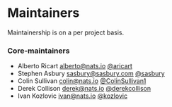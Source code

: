 # Maintainers

Maintainership is on a per project basis.

### Core-maintainers
  - Alberto Ricart <alberto@nats.io> [@aricart](https://github.com/aricart)
  - Stephen Asbury <sasbury@sasbury.com> [@sasbury](https://github.com/sasbury)
  - Colin Sullivan <colin@nats.io> [@ColinSullivan1](https://github.com/ColinSullivan1)
  - Derek Collison <derek@nats.io> [@derekcollison](https://github.com/derekcollison)
  - Ivan Kozlovic <ivan@nats.io> [@kozlovic](https://github.com/kozlovic)
